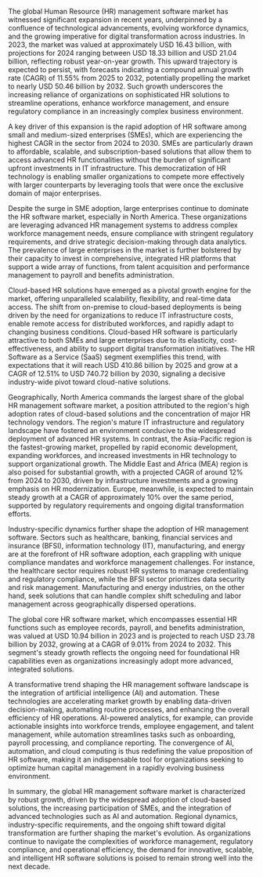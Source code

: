 The global Human Resource (HR) management software market has witnessed significant expansion in recent years, underpinned by a confluence of technological advancements, evolving workforce dynamics, and the growing imperative for digital transformation across industries. In 2023, the market was valued at approximately USD 16.43 billion, with projections for 2024 ranging between USD 18.33 billion and USD 21.04 billion, reflecting robust year-on-year growth. This upward trajectory is expected to persist, with forecasts indicating a compound annual growth rate (CAGR) of 11.55% from 2025 to 2032, potentially propelling the market to nearly USD 50.46 billion by 2032. Such growth underscores the increasing reliance of organizations on sophisticated HR solutions to streamline operations, enhance workforce management, and ensure regulatory compliance in an increasingly complex business environment.

A key driver of this expansion is the rapid adoption of HR software among small and medium-sized enterprises (SMEs), which are experiencing the highest CAGR in the sector from 2024 to 2030. SMEs are particularly drawn to affordable, scalable, and subscription-based solutions that allow them to access advanced HR functionalities without the burden of significant upfront investments in IT infrastructure. This democratization of HR technology is enabling smaller organizations to compete more effectively with larger counterparts by leveraging tools that were once the exclusive domain of major enterprises.

Despite the surge in SME adoption, large enterprises continue to dominate the HR software market, especially in North America. These organizations are leveraging advanced HR management systems to address complex workforce management needs, ensure compliance with stringent regulatory requirements, and drive strategic decision-making through data analytics. The prevalence of large enterprises in the market is further bolstered by their capacity to invest in comprehensive, integrated HR platforms that support a wide array of functions, from talent acquisition and performance management to payroll and benefits administration.

Cloud-based HR solutions have emerged as a pivotal growth engine for the market, offering unparalleled scalability, flexibility, and real-time data access. The shift from on-premise to cloud-based deployments is being driven by the need for organizations to reduce IT infrastructure costs, enable remote access for distributed workforces, and rapidly adapt to changing business conditions. Cloud-based HR software is particularly attractive to both SMEs and large enterprises due to its elasticity, cost-effectiveness, and ability to support digital transformation initiatives. The HR Software as a Service (SaaS) segment exemplifies this trend, with expectations that it will reach USD 410.86 billion by 2025 and grow at a CAGR of 12.51% to USD 740.72 billion by 2030, signaling a decisive industry-wide pivot toward cloud-native solutions.

Geographically, North America commands the largest share of the global HR management software market, a position attributed to the region's high adoption rates of cloud-based solutions and the concentration of major HR technology vendors. The region's mature IT infrastructure and regulatory landscape have fostered an environment conducive to the widespread deployment of advanced HR systems. In contrast, the Asia-Pacific region is the fastest-growing market, propelled by rapid economic development, expanding workforces, and increased investments in HR technology to support organizational growth. The Middle East and Africa (MEA) region is also poised for substantial growth, with a projected CAGR of around 12% from 2024 to 2030, driven by infrastructure investments and a growing emphasis on HR modernization. Europe, meanwhile, is expected to maintain steady growth at a CAGR of approximately 10% over the same period, supported by regulatory requirements and ongoing digital transformation efforts.

Industry-specific dynamics further shape the adoption of HR management software. Sectors such as healthcare, banking, financial services and insurance (BFSI), information technology (IT), manufacturing, and energy are at the forefront of HR software adoption, each grappling with unique compliance mandates and workforce management challenges. For instance, the healthcare sector requires robust HR systems to manage credentialing and regulatory compliance, while the BFSI sector prioritizes data security and risk management. Manufacturing and energy industries, on the other hand, seek solutions that can handle complex shift scheduling and labor management across geographically dispersed operations.

The global core HR software market, which encompasses essential HR functions such as employee records, payroll, and benefits administration, was valued at USD 10.94 billion in 2023 and is projected to reach USD 23.78 billion by 2032, growing at a CAGR of 9.01% from 2024 to 2032. This segment's steady growth reflects the ongoing need for foundational HR capabilities even as organizations increasingly adopt more advanced, integrated solutions.

A transformative trend shaping the HR management software landscape is the integration of artificial intelligence (AI) and automation. These technologies are accelerating market growth by enabling data-driven decision-making, automating routine processes, and enhancing the overall efficiency of HR operations. AI-powered analytics, for example, can provide actionable insights into workforce trends, employee engagement, and talent management, while automation streamlines tasks such as onboarding, payroll processing, and compliance reporting. The convergence of AI, automation, and cloud computing is thus redefining the value proposition of HR software, making it an indispensable tool for organizations seeking to optimize human capital management in a rapidly evolving business environment.

In summary, the global HR management software market is characterized by robust growth, driven by the widespread adoption of cloud-based solutions, the increasing participation of SMEs, and the integration of advanced technologies such as AI and automation. Regional dynamics, industry-specific requirements, and the ongoing shift toward digital transformation are further shaping the market's evolution. As organizations continue to navigate the complexities of workforce management, regulatory compliance, and operational efficiency, the demand for innovative, scalable, and intelligent HR software solutions is poised to remain strong well into the next decade.